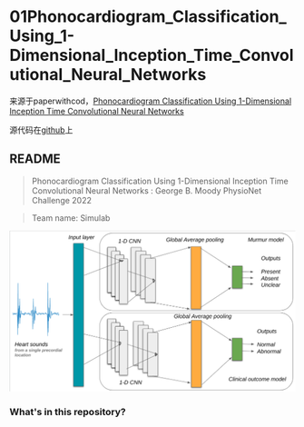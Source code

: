 # 01Phonocardiogram_Classification_Using_1-Dimensional_Inception_Time_Convolutional_Neural_Networks

来源于paperwithcod，[Phonocardiogram Classification Using 1-Dimensional Inception Time Convolutional Neural Networks](https://paperswithcode.com/paper/phonocardiogram-classification-using-1)

源代码在[github](https://github.com/Bsingstad/Heart-murmur-detection-2022-Simulab)上

## README

> Phonocardiogram Classification Using 1-Dimensional Inception Time Convolutional Neural Networks : George B. Moody PhysioNet Challenge 2022

> Team name: Simulab


![01原理概述](03图片/01原理概述.png)


### What's in this repository?


### 


### 




### 




### 





